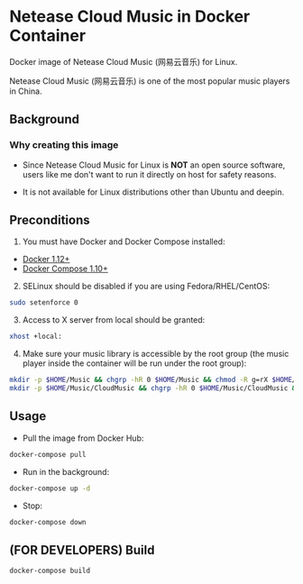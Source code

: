 # Netease Cloud Music in Docker Container

Docker image of Netease Cloud Music (网易云音乐) for Linux.

Netease Cloud Music (网易云音乐) is one of the most popular music players in China.

## Background

### Why creating this image

- Since Netease Cloud Music for Linux is **NOT** an open source software,
users like me don't want to run it directly on host for safety reasons.

- It is not available for Linux distributions other than Ubuntu and deepin.

## Preconditions

1. You must have Docker and Docker Compose installed:

- [Docker 1.12+](https://docs.docker.com/engine/installation/)
- [Docker Compose 1.10+](https://docs.docker.com/compose/install/)

2. SELinux should be disabled if you are using Fedora/RHEL/CentOS:

``` bash
sudo setenforce 0
```

3. Access to X server from local should be granted:

``` bash
xhost +local:
```

4. Make sure your music library is accessible by the root group
(the music player inside the container will be run under the root group):

``` bash
mkdir -p $HOME/Music && chgrp -hR 0 $HOME/Music && chmod -R g=rX $HOME/Music
mkdir -p $HOME/Music/CloudMusic && chgrp -hR 0 $HOME/Music/CloudMusic && chmod -R g=rwX $HOME/Music/CloudMusic
```

## Usage

- Pull the image from Docker Hub:

``` bash
docker-compose pull
```

- Run in the background:

``` bash
docker-compose up -d
```

- Stop:

``` bash
docker-compose down
```

## (FOR DEVELOPERS) Build
``` bash
docker-compose build
```

